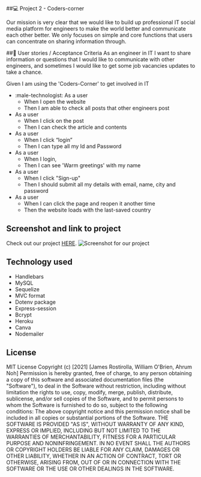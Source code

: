 ##:computer: Project 2 - Coders-corner

Our mission is very clear that we would like to build up professional IT social media platform for engineers to make the world better and communicate each other better. We only focuses on simple and core functions that users can concentrate on sharing information through.

##:vertical_traffic_light: User stories / Acceptance Criteria
As an engineer in IT
I want to share information or questions that I would like to communicate with other engineers, and
sometimes I would like to get some job vacancies updates to take a chance.

Given I am using the 'Coders-Corner' to get involved in IT 
* :male-technologist: As a user 
    * When I open the website
    * Then I am able to check all posts that other engineers post
* As a user
    * When I click on the post
    * Then I can check the article and contents
* As a user
    * When I click “login”
    * Then I can type all my Id and Password
* As a user
    * When I login,
    * Then I can see 'Warm greetings' with my name
* As a user
    * When I click "Sign-up"
    * Then I should submit all my details with email, name, city and password
* As a user
    * When I can click the page and reopen it another time
    * Then the website loads with the last-saved country

## Screenshot and link to project 
Check out our project [HERE](https://rocky-waters-07202.herokuapp.com/).
![Screenshot for our project](https://github.com/jrostirolla/coder-corner/blob/main/Untitleds.jpg?raw=true)

## Technology used
* Handlebars
* MySQL
* Sequelize
* MVC format
* Dotenv package
* Express-session
* Bcrypt
* Heroku
* Canva
* Nodemailer

## License
MIT License
Copyright (c) [2021] [James Rostirolla, William O'Brien, Ahrum Noh]
Permission is hereby granted, free of charge, to any person obtaining a copy of this software and associated documentation files (the "Software"), to deal in the Software without restriction, including without limitation the rights to use, copy, modify, merge, publish, distribute, sublicense, and/or sell copies of the Software, and to permit persons to whom the Software is furnished to do so, subject to the following conditions:
The above copyright notice and this permission notice shall be included in all copies or substantial portions of the Software.
THE SOFTWARE IS PROVIDED "AS IS", WITHOUT WARRANTY OF ANY KIND, EXPRESS OR IMPLIED, INCLUDING BUT NOT LIMITED TO THE WARRANTIES OF MERCHANTABILITY, FITNESS FOR A PARTICULAR PURPOSE AND NONINFRINGEMENT. IN NO EVENT SHALL THE AUTHORS OR COPYRIGHT HOLDERS BE LIABLE FOR ANY CLAIM, DAMAGES OR OTHER LIABILITY, WHETHER IN AN ACTION OF CONTRACT, TORT OR OTHERWISE, ARISING FROM, OUT OF OR IN CONNECTION WITH THE SOFTWARE OR THE USE OR OTHER DEALINGS IN THE SOFTWARE.